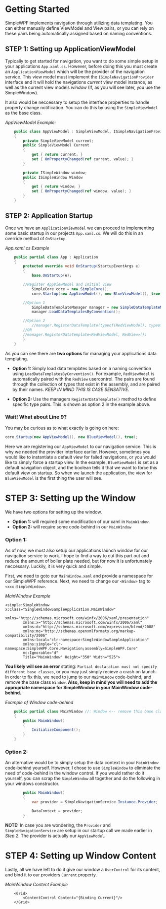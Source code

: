 # Getting Started

SimpleWPF implements navigation through utilizing data templating. You can either manually define ViewModel and View pairs, or you can rely on these pairs being automatically assigned based on naming conventions.

## STEP 1: Setting up ApplicationViewModel

Typically to get started for navigation, you want to do some simple setup in your applications `App.xaml.cs`. However, before doing this you must create an `ApplicationViewModel` which will be the provider of the navigation service. This view model must implement the `ISimpleNavigationProvider` interface and it will hold the navigations *current* view model instance, as well as the current view models *window* (If, as you will see later, you use the SimpleWindow).

It also would be neccessary to setup the interface properties to handle property change notification. You can do this by using the `SimpleViewModel` as the base class. 

*AppViewModel Example:*
````C#
    public class AppViewModel : SimpleViewModel, ISimpleNavigationProvider
    {
        private SimpleViewModel current;
        public SimpleViewModel Current
        {
            get { return current; }
            set { OnPropertyChanged(ref current, value); }
        }

        private ISimpleWindow window;
        public ISimpleWindow Window
        {
            get { return window; }
            set { OnPropertyChanged(ref window, value); }
        }
    }
````

## STEP 2: Application Startup

Once we have an `ApplicationViewModel` we can proceed to implementing some basic startup in our projects `App.xaml.cs`. We will do this in an override method of `OnStartup`.

*App.xaml.cs Example*
````C#
    public partial class App : Application
    {
        protected override void OnStartup(StartupEventArgs e)
        {
            base.OnStartup(e);

	    //Register AppViewModel and initial view
            SimpleCore core = new SimpleCore();
            core.Startup(new AppViewModel(), new BlueViewModel(), true);

	    //Option 1
            SimpleDataTemplateManager manager = new SimpleDataTemplateManager();
            manager.LoadDataTemplatesByConvention();

	    //Option 2
            //manager.RegisterDataTemplate(typeof(RedViewModel), typeof(RedView));
	    //OR
	    //manager.RegisterDataTemplate<RedViewModel, RedView>();
        }
    }
````

As you can see there are **two options** for managing your applications data templating. 

- **Option 1:** Simply load data templates based on a naming convention using `LoadDataTemplatesByConvention()`. For example, `RedViewModel` is automatically paired with the `RedView` usercontrol. The pairs are found through the collection of types that exist in the assembly, and are paired by their names. *KEEP IN MIND THIS IS CASE SENSATIVE*. 

- **Option 2:** Use the managers `RegisterDataTemplate()` method to define specific type pairs. This is shown as option 2 in the example above.

### Wait! What about Line  9?
You may be curious as to what exactly is going on here:
````C#
core.Startup(new AppViewModel(), new BlueViewModel(), true);
````

Here we are registering our `AppViewModel` to our navigation service. This is why we needed the provider interface earlier. However, sometimes you would like to instantiate a default view for failed navigations, or you would like to simply force a startup view. In the example, `BlueViewModel` is set as a default navigation object, and the boolean tells it that we want to force this default view on startup. So when we launch the application, the view for `BlueViewModel` is the first thing the user will see.

# STEP 3: Setting up the Window

We have two options for setting up the window. 
- **Option 1:** will required some modification of our xaml in `MainWindow`.
- **Option 2:** will require some code-behind in our `MainWindow`

### Option 1:
As of now, we must also setup our applications launch window for our navigation service to work. I hope to find a way to cut this part out and reduce the amount of boiler plate needed, but for now it is unfortunately neccessary. Luckily, it is very quick and simple.

First, we need to goto our `MainWindow.xaml` and provide a namespace for our SimpleWPF reference. Next, we need to change our `<Window>` tag to `<xxx:SimpleWindow>`.

*MainWindow Example*
````xaml
<simple:SimpleWindow x:Class="SingleWindowSampleApplication.MainWindow"
        xmlns="http://schemas.microsoft.com/winfx/2006/xaml/presentation"
        xmlns:x="http://schemas.microsoft.com/winfx/2006/xaml"
        xmlns:d="http://schemas.microsoft.com/expression/blend/2008"
        xmlns:mc="http://schemas.openxmlformats.org/markup-compatibility/2006"
        xmlns:local="clr-namespace:SingleWindowSampleApplication"
        xmlns:simple="clr-namespace:SimpleWPF.Core.Navigation;assembly=SimpleWPF.Core"
        mc:Ignorable="d"
        Title="MainWindow" Height="350" Width="525">
````

**You likely will see an error** stating: `Partial declaration must not specify different base classes`, or you may just simply recieve a crash on launch. In order to fix this, we need to jump to our `MainWindow` code-behind, and remove the base class `Window`. **Also, keep in mind you will need to add the appropriate namespace for SimpleWindow in your MainWindow code-behind.**

*Example of Window code-behind*
````C#
    public partial class MainWindow //: Window <-- remove this base class
    {
        public MainWindow()
        {
            InitializeComponent();
        }
    }
````

### Option 2:
An alternative would be to simply setup the data context in your `MainWindow` code-behind yourself. However, I chose to use `SimpleWindow` to eliminate the need of code-behind in the window control. If you would rather do it yourself, you can scrap the `SimpleWindow` all together and do the following in your windows constructor.

````C#
        public MainWindow()
        {
            var provider = SimpleNavigationService.Instance.Provider;

            DataContext = provider;
        }
````

**NOTE:** In case you are wondering, the `Provider` and `SimpleNavigationService` are setup in our startup call we made earlier in *Step 2*. The provider is actually our `AppViewModel`.

# STEP 4: Setting up Window Content
Lastly, all we have left to do it give our window a `UserControl` for its content, and bind it to our providers `Current` property.

*MainWindow Content Example*
````xaml
    <Grid>
        <ContentControl Content="{Binding Current}"/>
    </Grid>
````
